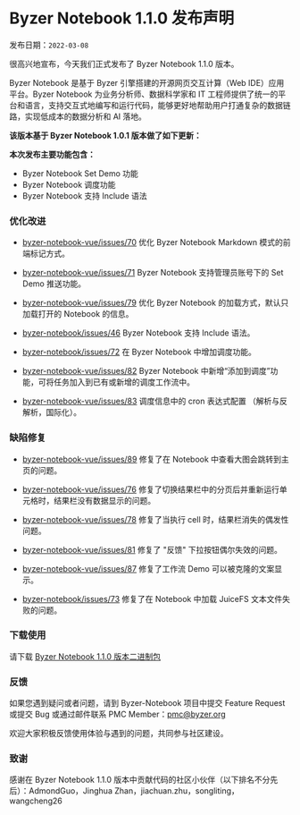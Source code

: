 # Byzer Notebook 1.1.0 发布声明

发布日期：`2022-03-08`

很高兴地宣布，今天我们正式发布了 Byzer Notebook 1.1.0 版本。

Byzer Notebook 是基于 Byzer 引擎搭建的开源网页交互计算（Web IDE）应用平台。Byzer Notebook 为业务分析师、数据科学家和 IT 工程师提供了统一的平台和语言，支持交互式地编写和运行代码，能够更好地帮助用户打通复杂的数据链路，实现低成本的数据分析和 AI 落地。



**该版本基于 Byzer Notebook 1.0.1 版本做了如下更新：**

**本次发布主要功能包含：**

- Byzer Notebook Set Demo 功能
- Byzer Notebook 调度功能
- Byzer Notebook 支持 Include 语法



### **优化改进**

- [byzer-notebook-vue/issues/70](https://github.com/byzer-org/byzer-notebook-vue/issues/70) 优化 Byzer Notebook Markdown 模式的前端标记方式。
- [byzer-notebook-vue/issues/71](https://github.com/byzer-org/byzer-notebook-vue/issues/71)  Byzer Notebook 支持管理员账号下的 Set Demo 推送功能。
- [byzer-notebook-vue/issues/79](https://github.com/byzer-org/byzer-notebook-vue/issues/79) 优化 Byzer Notebook 的加载方式，默认只加载打开的 Notebook 的信息。
- [byzer-notebook/issues/46](https://github.com/byzer-org/byzer-notebook/issues/46)  Byzer Notebook 支持 Include 语法。

- [byzer-notebook/issues/72](https://github.com/byzer-org/byzer-notebook/issues/72)  在 Byzer Notebook 中增加调度功能。
- [byzer-notebook-vue/issues/82](https://github.com/byzer-org/byzer-notebook-vue/issues/82)  Byzer Notebook 中新增“添加到调度”功能，可将任务加入到已有或新增的调度工作流中。
- [byzer-notebook-vue/issues/83](https://github.com/byzer-org/byzer-notebook-vue/issues/83)  调度信息中的 cron 表达式配置 （解析与反解析，国际化）。



### **缺陷修复**

- [byzer-notebook-vue/issues/89](https://github.com/byzer-org/byzer-notebook-vue/issues/89)   修复了在 Notebook 中查看大图会跳转到主页的问题。

  

- [byzer-notebook-vue/issues/76](https://github.com/byzer-org/byzer-notebook-vue/issues/76)   修复了切换结果栏中的分页后并重新运行单元格时，结果栏没有数据显示的问题。

- [byzer-notebook-vue/issues/78](https://github.com/byzer-org/byzer-notebook-vue/issues/78)   修复了当执行 cell 时，结果栏消失的偶发性问题。

- [byzer-notebook-vue/issues/81](https://github.com/byzer-org/byzer-notebook-vue/issues/81)   修复了 "反馈" 下拉按钮偶尔失效的问题。

- [byzer-notebook-vue/issues/87](https://github.com/byzer-org/byzer-notebook-vue/issues/87)   修复了工作流  Demo 可以被克隆的文案显示。

- [byzer-notebook/issues/73](https://github.com/byzer-org/byzer-notebook/issues/73)  修复了在 Notebook 中加载 JuiceFS 文本文件失败的问题。





### 下载使用

请下载 [Byzer Notebook 1.1.0 版本二进制包 ](https://download.byzer.org/byzer-notebook/1.1.0/Byzer-Notebook-1.1.0.tar.gz) 




### 反馈
如果您遇到疑问或者问题，请到 Byzer-Notebook 项目中提交 Feature Request 或提交 Bug
或通过邮件联系 PMC Member：[pmc@byzer.org](mailto:pmc@byzer.org)

欢迎大家积极反馈使用体验与遇到的问题，共同参与社区建设。



### 致谢
感谢在 Byzer Notebook 1.1.0 版本中贡献代码的社区小伙伴（以下排名不分先后）：AdmondGuo，Jinghua Zhan，jiachuan.zhu，songliting，wangcheng26
